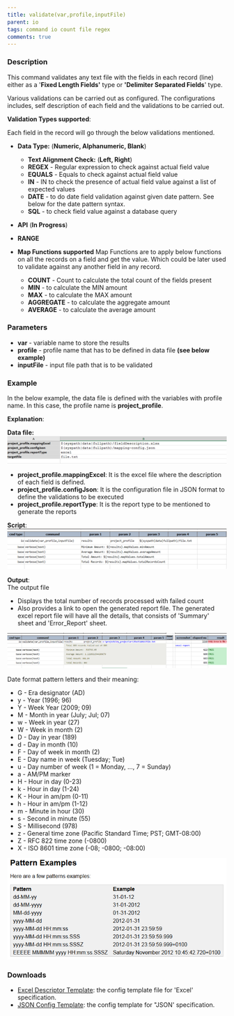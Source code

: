 ```yaml
---
title: validate(var,profile,inputFile)
parent: io
tags: command io count file regex
comments: true
---
```



### Description
This command validates any text file with the fields in each record (line) either as a 
'**Fixed Length Fields'** type or **'Delimiter Separated Fields**' type.

Various validations can be carried out as configured. The configurations includes, self description 
of each field and the validations to be carried out.

**Validation Types supported**:

Each field in the record will go through the below validations mentioned.
- **Data Type:** (**Numeric, Alphanumeric, Blank**)
  - **Text Alignment Check:** (**Left, Right**) 
  - **REGEX** - Regular expression to check against actual field value 
  - **EQUALS** - Equals to check against actual field value 
  - **IN** - IN to check the presence of actual field value against a list of expected values
  - **DATE** - to do date field validation against given date pattern. See below for the date pattern syntax. 
  - **SQL** - to check field value against a database query

- **API** (**In Progress**)

- **RANGE**

- **Map Functions supported**
  Map Functions are to apply below functions on all the records on a field and get the value. Which could be later used to validate against any another field in any record. 
  - **COUNT** - Count to calculate the total count of the fields present
  - **MIN** -  to calculate the MIN amount
  - **MAX** - to calculate the MAX amount
  - **AGGREGATE** - to calculate the aggregate amount
  - **AVERAGE** - to calculate the average amount


### Parameters
- **var** - variable name to store the results
- **profile** - profile name that has to be defined in data file **(see below example)**
- **inputFile** - input file path that is to be validated


### Example
In the below example, the data file is defined with the variables with profile name. In this case, the profile name 
is **project_profile**.

**Explanation**:

**Data file:**<br/>
![](image/validate_01.png)

- **project_profile.mappingExcel**: It is the excel file where the description of each field is defined.
- **project_profile.configJson**: It is the configuration file in JSON format to define the validations to be 
  executed
- **project_profile.reportType**: It is the report type to be mentioned to generate the reports

**Script**:<br/>
![](image/validate_02.png)

**Output**:<br/>
The output file
- Displays the total number of records processed with failed count
- Also provides a link to open the generated report file. The generated excel report file will have all the details, 
  that consists of 'Summary' sheet and 'Error_Report' sheet.

![](image/validate_03.png)

Date format pattern letters and their meaning:<br/>
- G - Era designator (AD)
- y - Year (1996; 96)
- Y - Week Year (2009; 09)
- M - Month in year (July; Jul; 07)
- w - Week in year (27)
- W - Week in month (2)
- D - Day in year (189)
- d - Day in month (10)
- F - Day of week in month (2)
- E - Day name in week (Tuesday; Tue)
- u - Day number of week (1 = Monday, ..., 7 = Sunday)
- a - AM/PM marker
- H - Hour in day (0-23)
- k - Hour in day (1-24)
- K - Hour in am/pm (0-11)
- h - Hour in am/pm (1-12)
- m - Minute in hour (30)
- s - Second in minute (55)
- S - Millisecond (978)
- z - General time zone (Pacific Standard Time; PST; GMT-08:00)
- Z - RFC 822 time zone (-0800)
- X - ISO 8601 time zone (-08; -0800; -08:00)

![](image/validate_04.png)


### Downloads
- [Excel Descriptor Template](excel-mapping-config-template.json): the config template file for 'Excel' specification.
- [JSON Config Template](json-mapping-config-template.json): the config template for "JSON' specification.

